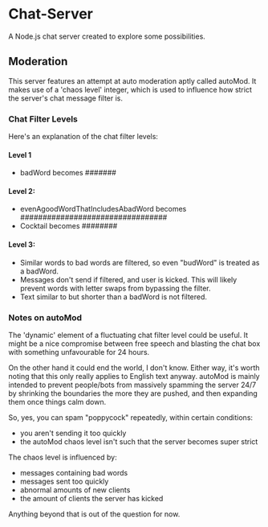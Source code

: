 # Chat-Server
A Node.js chat server created to explore some possibilities.

## Moderation
This server features an attempt at auto moderation aptly called autoMod. It makes use of a 'chaos level' integer, which is used to influence how strict the server's chat message filter is.

### Chat Filter Levels
Here's an explanation of the chat filter levels:

#### Level 1
- badWord becomes #######

#### Level 2:
- evenAgoodWordThatIncludesAbadWord becomes #################################
- Cocktail becomes ########

#### Level 3:
- Similar words to bad words are filtered, so even "budWord" is treated as a badWord.
- Messages don't send if filtered, and user is kicked.
This will likely prevent words with letter swaps from bypassing the filter.
- Text similar to but shorter than a badWord is not filtered.
            
### Notes on autoMod

The 'dynamic' element of a fluctuating chat filter level could be useful.
It might be a nice compromise between free speech and blasting the chat box with something unfavourable for 24 hours.

On the other hand it could end the world, I don't know. Either way, it's worth noting that this only really applies to English text anyway. autoMod is mainly intended to prevent people/bots from massively spamming the server 24/7 by shrinking the boundaries the more they are pushed, and then expanding them once things calm down.

So, yes, you can spam "poppycock" repeatedly, within certain conditions:
- you aren't sending it too quickly
- the autoMod chaos level isn't such that the server becomes super strict

The chaos level is influenced by:
- messages containing bad words
- messages sent too quickly
- abnormal amounts of new clients
- the amount of clients the server has kicked

Anything beyond that is out of the question for now.
